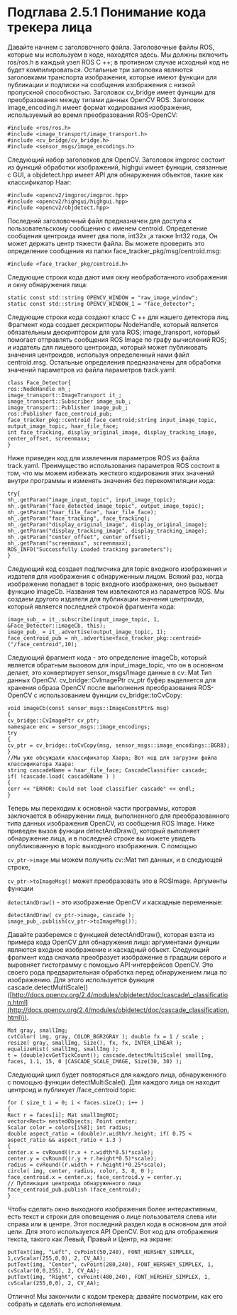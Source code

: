 # Подглава 2.5.1 Понимание кода трекера лица

Давайте начнем с заголовочного файла. Заголовочные файлы ROS, которые мы используем в коде, находятся здесь. Мы должны включить ros/ros.h в каждый узел ROS C ++; в противном случае исходный код не будет компилироваться. Остальные три заголовка являются заголовками транспорта изображения, которые имеют функции для публикации и подписки на сообщения изображения с низкой пропускной способностью. Заголовок cv\_bridge имеет функции для преобразования между типами данных OpenCV ROS. Заголовок image\_encoding.h имеет формат кодирования изображения, используемый во время преобразования ROS-OpenCV:

```text
#include <ros/ros.h>
#include <image_transport/image_transport.h>
#include <cv_bridge/cv_bridge.h>
#include <sensor_msgs/image_encodings.h>
```

Следующий набор заголовков для OpenCV. Заголовок imgproc состоит из функций обработки изображений, highgui имеет функции, связанные с GUI, а objdetect.hpp имеет API для обнаружения объектов, такие как классификатор Haar:

```text
#include <opencv2/imgproc/imgproc.hpp> 
#include <opencv2/highgui/highgui.hpp> 
#include <opencv2/objdetect.hpp>
```

Последний заголовочный файл предназначен для доступа к пользовательскому сообщению с именем centroid. Определение сообщения центроида имеет два поля, int32x ,а также Int32 года, Он может держать центр тяжести файла. Вы можете проверить это определение сообщения из папки face\_tracker\_pkg/msg/centroid.msg:

```text
#include <face_tracker_pkg/centroid.h>
```

Следующие строки кода дают имя окну необработанного изображения и окну обнаружения лица:

```text
static const std::string OPENCV_WINDOW = "raw_image_window"; 
static const std::string OPENCV_WINDOW_1 = "face_detector";
```

Следующие строки кода создают класс C ++ для нашего детектора лиц. Фрагмент кода создает дескрипторы NodeHandle, который является обязательным дескриптором для узла ROS; image\_transport, который помогает отправлять сообщения ROS Image по графу вычислений ROS; и издатель для лицевого центроида, который может публиковать значения центроидов, используя определенный нами файл centroid.msg. Остальные определения предназначены для обработки значений параметров из файла параметров track.yaml:

```text
class Face_Detector{
ros::NodeHandle nh_; 
image_transport::ImageTransport it_; 
image_transport::Subscriber image_sub_; 
image_transport::Publisher image_pub_; 
ros::Publisher face_centroid_pub; 
face_tracker_pkg::centroid face_centroid;string input_image_topic, output_image_topic, haar_file_face;
int face_tracking, display_original_image, display_tracking_image, center_offset, screenmaxx;
}
```

Ниже приведен код для извлечения параметров ROS из файла track.yaml. Преимущество использования параметров ROS состоит в том, что мы можем избежать жесткого кодирования этих значений внутри программы и изменять значения без перекомпиляции кода:

```text
try{
nh_.getParam("image_input_topic", input_image_topic); nh_.getParam("face_detected_image_topic", output_image_topic); nh_.getParam("haar_file_face", haar_file_face); nh_.getParam("face_tracking", face_tracking); nh_.getParam("display_original_image", display_original_image); nh_.getParam("display_tracking_image", display_tracking_image); nh_.getParam("center_offset", center_offset); nh_.getParam("screenmaxx", screenmaxx);
ROS_INFO("Successfully Loaded tracking parameters");
}
```

Следующий код создает подписчика для topic входного изображения и издателя для изображения с обнаруженным лицом. Всякий раз, когда изображение попадает в topic входного изображения, оно вызывает функцию imageCb. Названия тем извлекаются из параметров ROS. Мы создаем другого издателя для публикации значения центроида, который является последней строкой фрагмента кода:

```text
image_sub_ = it_.subscribe(input_image_topic, 1, &Face_Detector::imageCb, this);
image_pub_ = it_.advertise(output_image_topic, 1);
face_centroid_pub = nh_.advertise<face_tracker_pkg::centroid> ("/face_centroid",10);
```

Следующий фрагмент кода - это определение imageCb, который является обратным вызовом для input\_image\_topic, что он в основном делает, это конвертирует sensor\_msgs/Image данные в cv::Mat Тип данных OpenCV. cv\_bridge::CvImagePtr cv\_ptr буфер выделяется для хранения образа OpenCV после выполнения преобразования ROS-OpenCV с использованием функции cv\_bridge::toCvCopy:

```text
void imageCb(const sensor_msgs::ImageConstPtr& msg)
{
cv_bridge::CvImagePtr cv_ptr;
namespace enc = sensor_msgs::image_encodings;
try
{
cv_ptr = cv_bridge::toCvCopy(msg, sensor_msgs::image_encodings::BGR8);
}
//Мы уже обсуждали классификатор Хаара; Вот код для загрузки файла классификатора Хаара:
string cascadeName = haar_file_face; CascadeClassifier cascade;
if( !cascade.load( cascadeName ) )
{
cerr << "ERROR: Could not load classifier cascade" << endl;
}
```

Теперь мы переходим к основной части программы, которая заключается в обнаружении лица, выполненного для преобразованного типа данных изображения OpenCV, из сообщения ROS Image. Ниже приведен вызов функции detectAndDraw\(\), который выполняет обнаружение лица, и в последней строке вы можете увидеть опубликованную в topic выходного изображения. С помощью

`cv_ptr->image` мы можем получить cv::Mat тип данных, и в следующей строке,

`cv_ptr->toImageMsg()` может преобразовать это в ROSImage. Аргументы функции

`detectAndDraw()` - это изображение OpenCV и каскадные переменные:

`detectAndDraw( cv_ptr->image, cascade );    
image_pub_.publish(cv_ptr->toImageMsg());`

Давайте разберемся c функцией detectAndDraw\(\), которая взята из примера кода OpenCV для обнаружения лица: аргументами функции являются входное изображение и каскадный объект. Следующий фрагмент кода сначала преобразует изображение в градации серого и выровняет гистограмму с помощью API-интерфейсов OpenCV. Это своего рода предварительная обработка перед обнаружением лица по изображению. Для этого используется функция cascade.detectMultiScale\(\) \([http://docs.opencv.org/2.4/modules/objdetect/doc/cascade\_classification.html](http://docs.opencv.org/2.4/modules/objdetect/doc/cascade_classification.html)\).

```text
Mat gray, smallImg;
cvtColor( img, gray, COLOR_BGR2GRAY ); double fx = 1 / scale ;
resize( gray, smallImg, Size(), fx, fx, INTER_LINEAR ); 
equalizeHist( smallImg, smallImg );
t = (double)cvGetTickCount(); cascade.detectMultiScale( smallImg, faces, 1.1, 15, 0 |CASCADE_SCALE_IMAGE, Size(30, 30) );
```

Следующий цикл будет повторяться для каждого лица, обнаруженного с помощью функции detectMultiScale\(\). Для каждого лица он находит центроид и публикует /face\_centroid topic:

```text
for ( size_t i = 0; i < faces.size(); i++ )
{
Rect r = faces[i]; Mat smallImgROI;
vector<Rect> nestedObjects; Point center;
Scalar color = colors[i%8]; int radius;
double aspect_ratio = (double)r.width/r.height; if( 0.75 < aspect_ratio && aspect_ratio < 1.3 )
{
center.x = cvRound((r.x + r.width*0.5)*scale);
center.y = cvRound((r.y + r.height*0.5)*scale); 
radius = cvRound((r.width + r.height)*0.25*scale); 
circle( img, center, radius, color, 3, 8, 0 );
face_centroid.x = center.x; face_centroid.y = center.y;
// Публикация центроида обнаруженного лица 
face_centroid_pub.publish (face_centroid);
}
```

Чтобы сделать окно выходного изображения более интерактивным, есть текст и строки для оповещения о лице пользователя слева или справа или в центре. Этот последний раздел кода в основном для этой цели. Для этого используется API OpenCV. Вот код для отображения текста, такого как Левый, Правый и Центр, на экране:

```text
putText(img, "Left", cvPoint(50,240), FONT_HERSHEY_SIMPLEX, 1,cvScalar(255,0,0), 2, CV_AA);
putText(img, "Center", cvPoint(280,240), FONT_HERSHEY_SIMPLEX, 1, cvScalar(0,0,255), 2, CV_AA);
putText(img, "Right", cvPoint(480,240), FONT_HERSHEY_SIMPLEX, 1, cvScalar(255,0,0), 2, CV_AA);
```

Отлично! Мы закончили с кодом трекера; давайте посмотрим, как его собрать и сделать его исполняемым.

